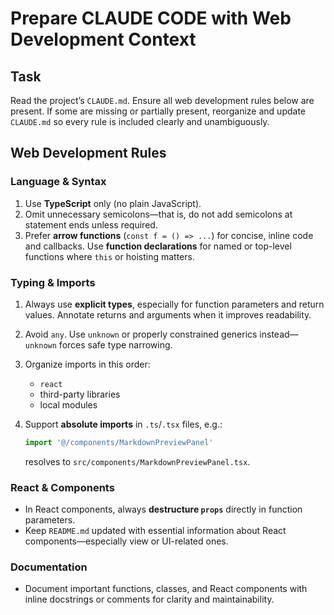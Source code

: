 # Prepare CLAUDE CODE with Web Development Context

## Task

Read the project’s `CLAUDE.md`. Ensure all web development rules below are present. If some are missing or partially present, reorganize and update `CLAUDE.md` so every rule is included clearly and unambiguously.

## Web Development Rules

### Language & Syntax

1. Use **TypeScript** only (no plain JavaScript).
2. Omit unnecessary semicolons—that is, do not add semicolons at statement ends unless required.
3. Prefer **arrow functions** (`const f = () => ...`) for concise, inline code and callbacks. Use **function declarations** for named or top-level functions where `this` or hoisting matters.

### Typing & Imports

1. Always use **explicit types**, especially for function parameters and return values. Annotate returns and arguments when it improves readability.
2. Avoid `any`. Use `unknown` or properly constrained generics instead—`unknown` forces safe type narrowing.
3. Organize imports in this order:

   * `react`
   * third-party libraries
   * local modules
4. Support **absolute imports** in `.ts`/`.tsx` files, e.g.:

   ```ts
   import '@/components/MarkdownPreviewPanel'
   ```

   resolves to `src/components/MarkdownPreviewPanel.tsx`.

### React & Components

- In React components, always **destructure `props`** directly in function parameters.
- Keep `README.md` updated with essential information about React components—especially view or UI-related ones.

### Documentation

- Document important functions, classes, and React components with inline docstrings or comments for clarity and maintainability.
